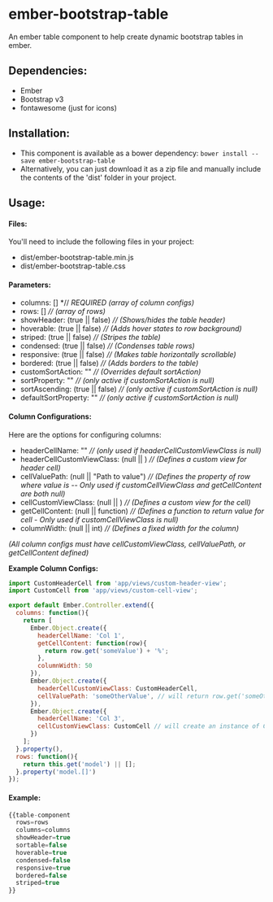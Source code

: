 # ember-bootstrap-table
An ember table component to help create dynamic bootstrap tables in ember.

## Dependencies:
* Ember
* Bootstrap v3
* fontawesome (just for icons)

## Installation:
* This component is available as a bower dependency:  `bower install --save ember-bootstrap-table`
* Alternatively, you can just download it as a zip file and manually include the contents of the 'dist' folder in your project.

## Usage:
#### Files:
You'll need to include the following files in your project:
* dist/ember-bootstrap-table.min.js
* dist/ember-bootstrap-table.css

#### Parameters:
* columns: [] *// *REQUIRED (array of column configs)*
* rows: [] *// (array of rows)*
* showHeader: (true || false) *// (Shows/hides the table header)*
* hoverable: (true || false) *// (Adds hover states to row background)*
* striped: (true || false) *// (Stripes the table)*
* condensed: (true || false) *// (Condenses table rows)*
* responsive: (true || false) *// (Makes table horizontally scrollable)*
* bordered: (true || false) *// (Adds borders to the table)*
* customSortAction: "<Action Name>" *// (Overrides default sortAction)*
* sortProperty: "<Property to Sort On>" *// (only active if customSortAction is null)*
* sortAscending: (true || false) *// (only active if customSortAction is null)*
* defaultSortProperty: "<Default sortProperty>" *// (only active if customSortAction is null)*

#### Column Configurations:
Here are the options for configuring columns:
* headerCellName: "<Cell Header Text>" *// (only used if headerCellCustomViewClass is null)*
* headerCellCustomViewClass: (null || <Instance of Ember.View>) *// (Defines a custom view for header cell)*
* cellValuePath: (null || "Path to value") *// (Defines the property of row where value is -- Only used if customCellViewClass and getCellContent are both null)*
* cellCustomViewClass: (null || <Instance of Ember.View>) *// (Defines a custom view for the cell)*
* getCellContent: (null || function) *// (Defines a function to return value for cell - Only used if customCellViewClass is null)*
* columnWidth: (null || int) *// (Defines a fixed width for the column)*

*(All column configs must have cellCustomViewClass, cellValuePath, or getCellContent defined)*

**Example Column Configs:**
```javascript
import CustomHeaderCell from 'app/views/custom-header-view';
import CustomCell from 'app/views/custom-cell-view';

export default Ember.Controller.extend({
  columns: function(){
    return [
      Ember.Object.create({
        headerCellName: 'Col 1',
        getCellContent: function(row){
          return row.get('someValue') + '%';
        },
        columnWidth: 50
      }),
      Ember.Object.create({
        headerCellCustomViewClass: CustomHeaderCell,
        cellValuePath: 'someOtherValue', // will return row.get('someOtherValue');
      }),
      Ember.Object.create({
        headerCellName: 'Col 3',
        cellCustomViewClass: CustomCell // will create an instance of CustomCell and pass 'row' property to it
      })
    ];
  }.property(),
  rows: function(){
    return this.get('model') || [];
  }.property('model.[]')
});
```

#### Example:
```javascript
{{table-component
  rows=rows
  columns=columns
  showHeader=true
  sortable=false
  hoverable=true
  condensed=false
  responsive=true
  bordered=false
  striped=true
}}
```
